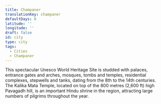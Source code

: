 ```yaml
---
title: Champaner
translationKey: champaner
defaultDays: 0
latitude: ''
longitude: ''
draft: false
id: city
type: city
tags:
  - Cities
  - Champaner
---
```

This spectacular Unesco World Heritage Site is studded with palaces, entrance gates and arches, mosques, tombs and temples, residential complexes, stepwells and tanks, dating from the 8th to the 14th centuries. The Kalika Mata Temple, located on top of the 800 metres (2,600 ft) high Pavagadh hill, is an important Hindu shrine in the region, attracting large numbers of pilgrims throughout the year.